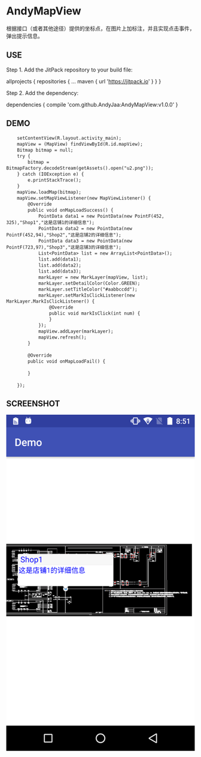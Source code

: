 # AndyMapView
根据接口（或者其他途径）提供的坐标点，在图片上加标注，并且实现点击事件，弹出提示信息。

USE
---------------------------
Step 1. Add the JitPack repository to your build file:

allprojects {
		repositories {
			...
			maven { url 'https://jitpack.io' }
		}
	}
        
Step 2. Add the dependency:

dependencies {
	        compile 'com.github.AndyJaa:AndyMapView:v1.0.0'
	}

DEMO
---------------------------

        setContentView(R.layout.activity_main);
        mapView = (MapView) findViewById(R.id.mapView);
        Bitmap bitmap = null;
        try {
            bitmap = BitmapFactory.decodeStream(getAssets().open("u2.png"));
        } catch (IOException e) {
            e.printStackTrace();
        }
        mapView.loadMap(bitmap);
        mapView.setMapViewListener(new MapViewListener() {
            @Override
            public void onMapLoadSuccess() {
                PointData data1 = new PointData(new PointF(452, 325),"Shop1","这是店铺1的详细信息");
                PointData data2 = new PointData(new PointF(452,94),"Shop2","这是店铺2的详细信息");
                PointData data3 = new PointData(new PointF(723,97),"Shop3","这是店铺3的详细信息");
                List<PointData> list = new ArrayList<PointData>();
                list.add(data1);
                list.add(data2);
                list.add(data3);
                markLayer = new MarkLayer(mapView, list);
                markLayer.setDetailColor(Color.GREEN);
                markLayer.setTitleColor("#aabbccdd");
                markLayer.setMarkIsClickListener(new MarkLayer.MarkIsClickListener() {
                    @Override
                    public void markIsClick(int num) {
                    }
                });
                mapView.addLayer(markLayer);
                mapView.refresh();
            }
        
            @Override
            public void onMapLoadFail() {

            }

        });

SCREENSHOT
------------------
![image](https://github.com/AndyJaa/AndyMapView/blob/master/demo.png)
